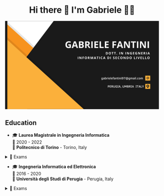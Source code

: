 <h1 align='center'>
  Hi there 👋 I'm Gabriele 👨‍💻
</h1>

<img src="https://github.com/gabrielefantini/gabrielefantini/blob/main/Corporate%20Business%20Card.png" />

## Education

- 🎓 **Laurea Magistrale in Ingegneria Informatica**\
📆 2020 - 2022\
📍 **Politecnico di Torino** - Torino, Italy

<details>
  <summary>📃 Exams</summary>
  - Applicazioni Web I
  - Architetture dei sistemi di elaborazione
  - Data Science e Tecnologie per le Basi di Dati	
  - Formal languages and compilers
  - Information systems
  - Ingegneria del software
  - Machine learning for vision and multimedia
  - Mobile application development
  - Programmazione di sistema
  - Sicurezza dei sistemi informativi
  - Software Engineering II
  - Tecnologie e servizi di rete
  - Web Applications II
</details>

- 🎓 **Ingegneria Informatica ed Elettronica**\
📆 2016 - 2020\
📍 **Università degli Studi di Perugia** - Perugia, Italy

<details>
  <summary>📃 Exams</summary>
  - Analisi Matematica 1
  - Analisi Matematica 2
  - Fisica A
  - Fondamenti di Informatica e Laboratorio
  - Geometria ed Algebra
  - Matematica Discreta
  - Architetture dei Calcolatori e Sistemi Operativi
  - Calcolo delle Probabilità
  - Fisica B
  - Fondamenti di Automatica
  - Programmazione di Interfacce Grafiche e Dispositivi Mobili
  - Teoria dei Circuiti
  - Teoria dei Segnali
  - Basi di Dati
  - Economia ed Organizzazione Aziendale
  - Ingegneria dei Sistemi di Controllo
  - Reti Logiche e Microcontrollori e Laboratorio
  - Fondamenti di Internet con Laboratorio
  - Algoritmi e Strutture di Dati
</details>

